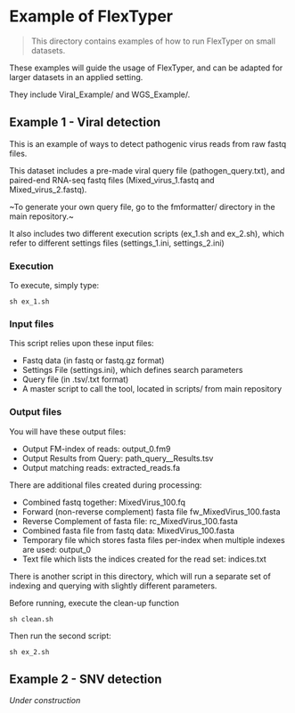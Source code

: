 # Example of FlexTyper

> This directory contains examples of how to run FlexTyper on small datasets.

These examples will guide the usage of FlexTyper, and can be adapted for larger datasets in an applied setting.

They include Viral\_Example/ and WGS\_Example/.


## Example 1 - Viral detection

This is an example of ways to detect pathogenic virus reads from raw fastq files. 

This dataset includes a pre-made viral query file (pathogen\_query.txt), and paired-end RNA-seq fastq files (Mixed\_virus\_1.fastq and Mixed\_virus\_2.fastq).

~To generate your own query file, go to the fmformatter/ directory in the main repository.~ 

It also includes two different execution scripts (ex\_1.sh and ex\_2.sh), which refer to different settings files (settings\_1.ini, settings\_2.ini)

### Execution

To execute, simply type:
```
sh ex_1.sh
```

### Input files

This script relies upon these input files:
- Fastq data (in fastq or fastq.gz format)
- Settings File (settings.ini), which defines search parameters
- Query file (in .tsv/.txt format)
- A master script to call the tool, located in scripts/ from main repository

### Output files

You will have these output files:
- Output FM-index of reads: output\_0.fm9 
- Output Results from Query: path\_query\_\_Results.tsv
- Output matching reads: extracted\_reads.fa 

There are additional files created during processing:
- Combined fastq together: MixedVirus_100.fq
- Forward (non-reverse complement) fasta file fw_MixedVirus_100.fasta
- Reverse Complement of fasta file: rc_MixedVirus_100.fasta
- Combined fasta file from fastq data: MixedVirus_100.fasta
- Temporary file which stores fasta files per-index when multiple indexes are used: output_0
- Text file which lists the indices created for the read set: indices.txt

There is another script in this directory, which will run a separate set of indexing and querying with slightly different parameters. 

Before running, execute the clean-up function

```
sh clean.sh
```

Then run the second script:

```
sh ex_2.sh
```


## Example 2 - SNV detection
*Under construction*


